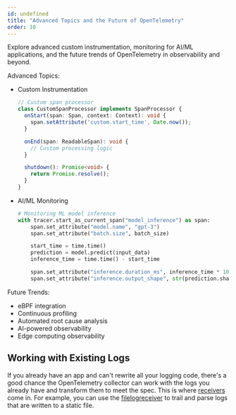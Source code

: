 ```yaml
---
id: undefined
title: "Advanced Topics and the Future of OpenTelemetry"
order: 10
---
```


Explore advanced custom instrumentation, monitoring for AI/ML applications, and the future trends of OpenTelemetry in observability and beyond.

Advanced Topics:

- Custom Instrumentation

  ```typescript
  // Custom span processor
  class CustomSpanProcessor implements SpanProcessor {
    onStart(span: Span, context: Context): void {
      span.setAttribute('custom.start_time', Date.now());
    }

    onEnd(span: ReadableSpan): void {
      // Custom processing logic
    }

    shutdown(): Promise<void> {
      return Promise.resolve();
    }
  }
  ```

- AI/ML Monitoring

  ```python
  # Monitoring ML model inference
  with tracer.start_as_current_span("model_inference") as span:
      span.set_attribute("model.name", "gpt-3")
      span.set_attribute("batch.size", batch_size)

      start_time = time.time()
      prediction = model.predict(input_data)
      inference_time = time.time() - start_time

      span.set_attribute("inference.duration_ms", inference_time * 1000)
      span.set_attribute("inference.output_shape", str(prediction.shape))
  ```

Future Trends:

- eBPF integration
- Continuous profiling
- Automated root cause analysis
- AI-powered observability
- Edge computing observability

## Working with Existing Logs

If you already have an app and can't rewrite all your logging code, there's a good chance the OpenTelemetry collector can work with the logs you already have and transform them to meet the spec. This is where [receivers](...) come in. For example, you can use the [filelogreceiver](...) to trail and parse logs that are written to a static file.
